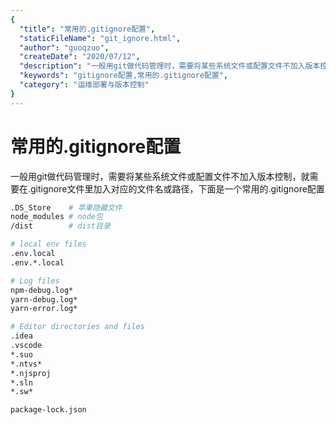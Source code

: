 ```yaml
---
{
  "title": "常用的.gitignore配置",
  "staticFileName": "git_ignore.html",
  "author": "guoqzuo",
  "createDate": "2020/07/12",
  "description": "一般用git做代码管理时，需要将某些系统文件或配置文件不加入版本控制，就需要在.gitignore文件里加入对应的文件名或路径，下面是一个常用的.gitignore配置",
  "keywords": "gitignore配置,常用的.gitignore配置",
  "category": "运维部署与版本控制"
}
---
```


# 常用的.gitignore配置

一般用git做代码管理时，需要将某些系统文件或配置文件不加入版本控制，就需要在.gitignore文件里加入对应的文件名或路径，下面是一个常用的.gitignore配置

```bash
.DS_Store    # 苹果隐藏文件
node_modules # node包
/dist        # dist目录

# local env files
.env.local
.env.*.local

# Log files
npm-debug.log*
yarn-debug.log*
yarn-error.log*

# Editor directories and files
.idea
.vscode
*.suo
*.ntvs*
*.njsproj
*.sln
*.sw*

package-lock.json
```